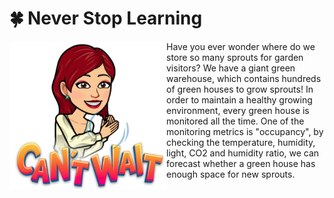 # 🍀 Never Stop Learning 

<p>
<img align="left" src="https://github.com/lady-h-world/My_Garden/blob/main/images/lady_heart_manga/cant_wait.png" width="251" height="236" />

Have you ever wonder where do we store so many sprouts for garden visitors? We have a giant green warehouse, which contains hundreds of green houses to grow sprouts! In order to maintain a healthy growing environment, every green house is monitored all the time. One of the monitoring metrics is "occupancy", by checking the temperature, humidity, light, CO2 and humidity ratio, we can forecast whether a green house has enough space for new sprouts.
</p>
